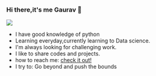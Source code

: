 ### Hi there,it's me Gaurav 👋
![](pictures/pp.png)
- I have good knowledge of python
- Learning everyday,currently learning to Data science.
- I'm always looking for challenging work.
- I like to share codes and projects.
- how to reach me: [check it out!](https://www.instagram.com/codesgaurav/?hl=en)
- I try to: Go beyond and push the bounds
